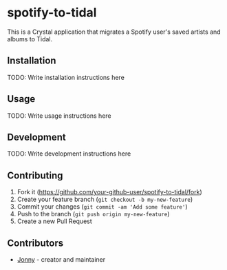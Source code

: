 # spotify-to-tidal

This is a Crystal application that migrates a Spotify user's saved artists and albums to Tidal.

## Installation

TODO: Write installation instructions here

## Usage

TODO: Write usage instructions here

## Development

TODO: Write development instructions here

## Contributing

1. Fork it (<https://github.com/your-github-user/spotify-to-tidal/fork>)
2. Create your feature branch (`git checkout -b my-new-feature`)
3. Commit your changes (`git commit -am 'Add some feature'`)
4. Push to the branch (`git push origin my-new-feature`)
5. Create a new Pull Request

## Contributors

- [Jonny](https://github.com/jonnyom) - creator and maintainer
